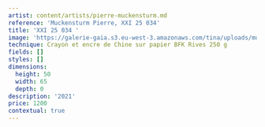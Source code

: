 ```yaml
---
artist: content/artists/pierre-muckensturm.md
reference: 'Muckensturm Pierre, XXI 25 034'
title: 'XXI 25 034 '
image: 'https://galerie-gaia.s3.eu-west-3.amazonaws.com/tina/uploads/muckensturm-pierre/pierre muckensturm XXI 25 034 copie.jpg'
technique: Crayon et encre de Chine sur papier BFK Rives 250 g
fields: []
styles: []
dimensions:
  height: 50
  width: 65
  depth: 0
description: '2021'
price: 1200
contextual: true
---
```


